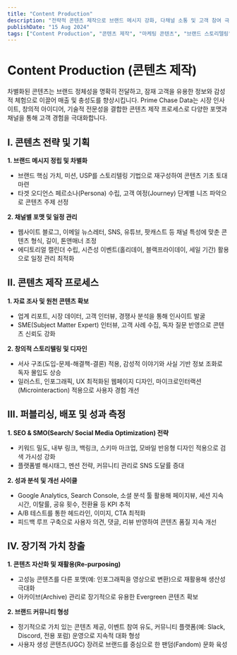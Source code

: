 ```yaml
---
title: "Content Production"
description: "전략적 콘텐츠 제작으로 브랜드 메시지 강화, 다채널 소통 및 고객 참여 극대화"
publishDate: "15 Aug 2024"
tags: ["Content Production", "콘텐츠 제작", "마케팅 콘텐츠", "브랜드 스토리텔링", "채널 전략"]
---
```


# Content Production (콘텐츠 제작)

차별화된 콘텐츠는 브랜드 정체성을 명확히 전달하고, 잠재 고객을 유용한 정보와 감성적 체험으로 이끌어 매출 및 충성도를 향상시킵니다. Prime Chase Data는 시장 인사이트, 창의적 아이디어, 기술적 전문성을 결합한 콘텐츠 제작 프로세스로 다양한 포맷과 채널을 통해 고객 경험을 극대화합니다.

## I. 콘텐츠 전략 및 기획

**1. 브랜드 메시지 정립 및 차별화**  
- 브랜드 핵심 가치, 미션, USP를 스토리텔링 기법으로 재구성하여 콘텐츠 기초 토대 마련  
- 타겟 오디언스 페르소나(Persona) 수립, 고객 여정(Journey) 단계별 니즈 파악으로 콘텐츠 주제 선정

**2. 채널별 포맷 및 일정 관리**  
- 웹사이트 블로그, 이메일 뉴스레터, SNS, 유튜브, 팟캐스트 등 채널 특성에 맞춘 콘텐츠 형식, 길이, 톤앤매너 조정  
- 에디토리얼 캘린더 수립, 시즌성 이벤트(홀리데이, 블랙프라이데이, 세일 기간) 활용으로 일정 관리 최적화

## II. 콘텐츠 제작 프로세스

**1. 자료 조사 및 원천 콘텐츠 확보**  
- 업계 리포트, 시장 데이터, 고객 인터뷰, 경쟁사 분석을 통해 인사이트 발굴  
- SME(Subject Matter Expert) 인터뷰, 고객 사례 수집, 독자 질문 반영으로 콘텐츠 신뢰도 강화

**2. 창의적 스토리텔링 및 디자인**  
- 서사 구조(도입-문제-해결책-결론) 적용, 감성적 이야기와 사실 기반 정보 조화로 독자 몰입도 상승  
- 일러스트, 인포그래픽, UX 최적화된 웹페이지 디자인, 마이크로인터랙션(Microinteraction) 적용으로 사용자 경험 개선

## III. 퍼블리싱, 배포 및 성과 측정

**1. SEO & SMO(Search/ Social Media Optimization) 전략**  
- 키워드 밀도, 내부 링크, 백링크, 스키마 마크업, 모바일 반응형 디자인 적용으로 검색 가시성 강화  
- 플랫폼별 해시태그, 멘션 전략, 커뮤니티 관리로 SNS 도달률 증대

**2. 성과 분석 및 개선 사이클**  
- Google Analytics, Search Console, 소셜 분석 툴 활용해 페이지뷰, 세션 지속 시간, 이탈률, 공유 횟수, 전환율 등 KPI 추적  
- A/B 테스트를 통한 헤드라인, 이미지, CTA 최적화  
- 피드백 루프 구축으로 사용자 의견, 댓글, 리뷰 반영하여 콘텐츠 품질 지속 개선

## IV. 장기적 가치 창출

**1. 콘텐츠 자산화 및 재활용(Re-purposing)**  
- 고성능 콘텐츠를 다른 포맷(예: 인포그래픽을 영상으로 변환)으로 재활용해 생산성 극대화  
- 아카이브(Archive) 관리로 장기적으로 유용한 Evergreen 콘텐츠 확보

**2. 브랜드 커뮤니티 형성**  
- 정기적으로 가치 있는 콘텐츠 제공, 이벤트 참여 유도, 커뮤니티 플랫폼(예: Slack, Discord, 전용 포럼) 운영으로 지속적 대화 형성  
- 사용자 생성 콘텐츠(UGC) 장려로 브랜드를 중심으로 한 팬덤(Fandom) 문화 육성

